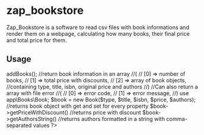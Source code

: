 # zap_bookstore

Zap_Bookstore is a software to read csv files with book informations and render them on a webpage, calculating how many books, their final price and total price for them.

## Usage

<?php

use app\Controller\BooksController;

$booksController = new BooksController(); 
//returns BooksController class

$bookinfo = $booksController->addBooks(); 
//return book information in an array
//(
//    [0] => number of books,
//    [1] => total price with discounts,
//    [2] => array of book objects, //containing type, title, isbn, original price and authors
//)
//Can also return a array with file error
//(
//    [0] => error code,
//    [1] => error message,
//)

use app\Books\Book;

$book = new Book($type, $title, $isbn, $price, $authors);
//returns book object with get and set for every property

$book->getPriceWithDiscount()
//returns price with discount

$book->getAuthorsString()
//returns authors formatted in a string with comma-separated values

?>

